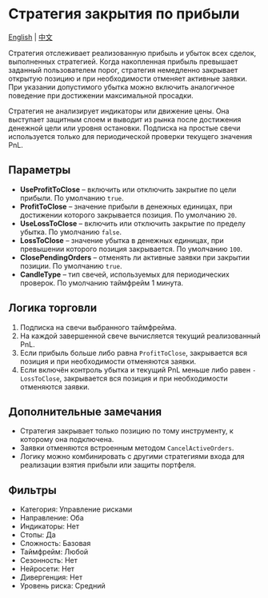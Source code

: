 # Стратегия закрытия по прибыли
[English](README.md) | [中文](README_cn.md)

Стратегия отслеживает реализованную прибыль и убыток всех сделок, выполненных стратегией. Когда накопленная прибыль превышает заданный пользователем порог, стратегия немедленно закрывает открытую позицию и при необходимости отменяет активные заявки. При указании допустимого убытка можно включить аналогичное поведение при достижении максимальной просадки.

Стратегия не анализирует индикаторы или движение цены. Она выступает защитным слоем и выводит из рынка после достижения денежной цели или уровня остановки. Подписка на простые свечи используется только для периодической проверки текущего значения PnL.

## Параметры

- **UseProfitToClose** – включить или отключить закрытие по цели прибыли. По умолчанию `true`.
- **ProfitToClose** – значение прибыли в денежных единицах, при достижении которого закрывается позиция. По умолчанию `20`.
- **UseLossToClose** – включить или отключить закрытие по пределу убытка. По умолчанию `false`.
- **LossToClose** – значение убытка в денежных единицах, при превышении которого позиция закрывается. По умолчанию `100`.
- **ClosePendingOrders** – отменять ли активные заявки при закрытии позиции. По умолчанию `true`.
- **CandleType** – тип свечей, используемых для периодических проверок. По умолчанию таймфрейм 1 минута.

## Логика торговли

1. Подписка на свечи выбранного таймфрейма.
2. На каждой завершенной свече вычисляется текущий реализованный PnL.
3. Если прибыль больше либо равна `ProfitToClose`, закрывается вся позиция и при необходимости отменяются заявки.
3. Если включён контроль убытка и текущий PnL меньше либо равен `-LossToClose`, закрывается вся позиция и при необходимости отменяются заявки.

## Дополнительные замечания

- Стратегия закрывает только позицию по тому инструменту, к которому она подключена.
- Заявки отменяются встроенным методом `CancelActiveOrders`.
- Логику можно комбинировать с другими стратегиями входа для реализации взятия прибыли или защиты портфеля.

## Фильтры

- Категория: Управление рисками
- Направление: Оба
- Индикаторы: Нет
- Стопы: Да
- Сложность: Базовая
- Таймфрейм: Любой
- Сезонность: Нет
- Нейросети: Нет
- Дивергенция: Нет
- Уровень риска: Средний
